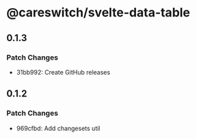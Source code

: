 # @careswitch/svelte-data-table

## 0.1.3

### Patch Changes

- 31bb992: Create GitHub releases

## 0.1.2

### Patch Changes

- 969cfbd: Add changesets util
